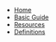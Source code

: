 - [Home](/)
- [Basic Guide](/basic.md)
- [Resources](/resources.md)
- [Definitions](/definitions.md)